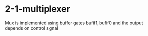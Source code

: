 # 2-1-multiplexer
Mux is implemented using buffer gates bufif1, bufif0 and the output depends on control signal
